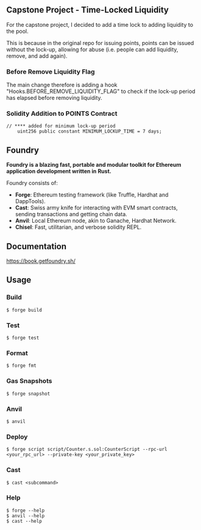 ## Capstone Project - Time-Locked Liquidity

For the capstone project, I decided to add a time lock to adding liquidity to the pool.

This is because in the original repo for issuing points, points can be issued without the lock-up, allowing for abuse (i.e. people can add liquidity, remove, and add again).

### Before Remove Liquidity Flag

The main change therefore is adding a hook "Hooks.BEFORE_REMOVE_LIQUIDITY_FLAG" to check if the lock-up period has elapsed before removing liquidity.

### Solidity Addition to POINTS Contract

```solidity
// **** added for minimum lock-up period
    uint256 public constant MINIMUM_LOCKUP_TIME = 7 days; 
```








## Foundry

**Foundry is a blazing fast, portable and modular toolkit for Ethereum application development written in Rust.**

Foundry consists of:

-   **Forge**: Ethereum testing framework (like Truffle, Hardhat and DappTools).
-   **Cast**: Swiss army knife for interacting with EVM smart contracts, sending transactions and getting chain data.
-   **Anvil**: Local Ethereum node, akin to Ganache, Hardhat Network.
-   **Chisel**: Fast, utilitarian, and verbose solidity REPL.

## Documentation

https://book.getfoundry.sh/

## Usage

### Build

```shell
$ forge build
```

### Test

```shell
$ forge test
```

### Format

```shell
$ forge fmt
```

### Gas Snapshots

```shell
$ forge snapshot
```

### Anvil

```shell
$ anvil
```

### Deploy

```shell
$ forge script script/Counter.s.sol:CounterScript --rpc-url <your_rpc_url> --private-key <your_private_key>
```

### Cast

```shell
$ cast <subcommand>
```

### Help

```shell
$ forge --help
$ anvil --help
$ cast --help
```
